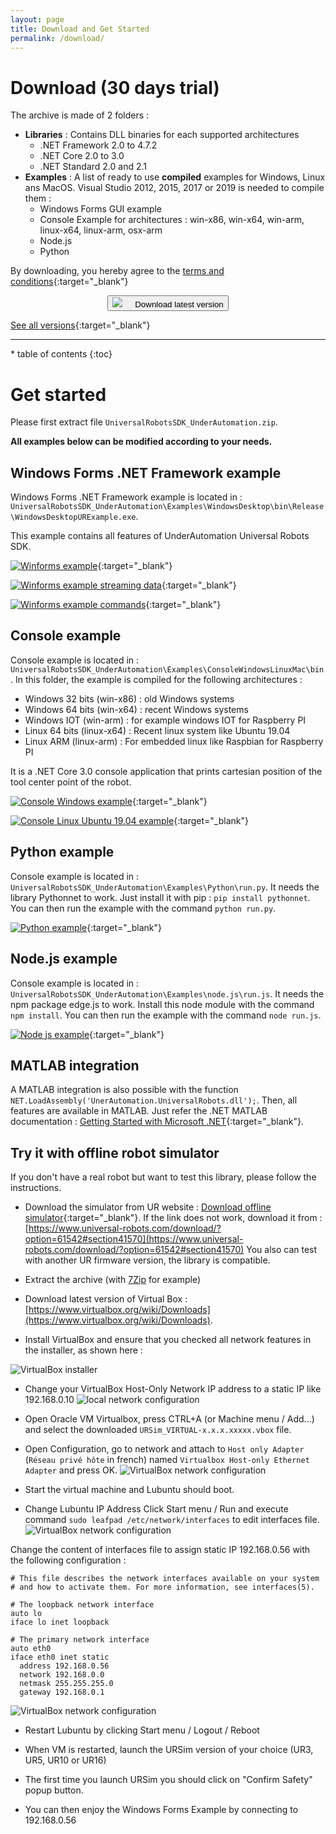 ```yaml
---
layout: page
title: Download and Get Started
permalink: /download/
---
```


# Download (30 days trial)

The archive is made of 2 folders :
- **Libraries** : Contains DLL binaries for each supported architectures 
  - .NET Framework 2.0 to 4.7.2
  - .NET Core 2.0 to 3.0
  - .NET Standard 2.0 and 2.1
- **Examples** : A list of ready to use **compiled** examples for Windows, Linux ans MacOS. Visual Studio 2012, 2015, 2017 or 2019 is needed to compile them :
  - Windows Forms GUI example
  - Console Example for architectures : win-x86, win-x64, win-arm, linux-x64, linux-arm, osx-arm
  - Node.js
  - Python

By downloading, you hereby agree to the [terms and conditions](/eula){:target="_blank"}

<center>
<div class="btn-container">
      <button title="Download it now !" onclick="window.open('https://github.com/underautomation/UniversalRobots/releases/latest/download/UniversalRobotsSDK_UnderAutomation.zip', '_blank')" class="btn-pill">
        <span><img src="/assets/download.png" style="margin-right:20px;" />Download latest version</span>
      </button>
</div>
</center>

[See all versions](https://github.com/underautomation/UniversalRobots/releases){:target="_blank"}

<hr/>

<nav>
  * table of contents
  {:toc}
</nav>

# Get started
Please first extract file ```UniversalRobotsSDK_UnderAutomation.zip```.

**All examples below can be modified according to your needs.**


## Windows Forms .NET Framework example

Windows Forms .NET Framework example is located in : ```UniversalRobotsSDK_UnderAutomation\Examples\WindowsDesktop\bin\Release\WindowsDesktopURExample.exe```.

This example contains all features of UnderAutomation Universal Robots SDK.

[![Winforms example](/assets/winforms-example.gif)](/assets/winforms-example.gif){:target="_blank"}

[![Winforms example streaming data](/assets/windows-forms-example-streaming-annotated.png)](/assets/windows-forms-example-streaming-annotated.png){:target="_blank"}

[![Winforms example commands](/assets/windows-forms-example-commands-annotated.png)](/assets/windows-forms-example-commands-annotated.png){:target="_blank"}

## Console example

Console example is located in : ```UniversalRobotsSDK_UnderAutomation\Examples\ConsoleWindowsLinuxMac\bin```.
In this folder, the example is compiled for the following architectures :
* Windows 32 bits (win-x86) : old Windows systems
* Windows 64 bits (win-x64) : recent Windows systems
* Windows IOT (win-arm) : for example windows IOT for Raspberry PI
* Linux 64 bits (linux-x64) : Recent linux system like Ubuntu 19.04
* Linux ARM (linux-arm) : For embedded linux like Raspbian for Raspberry PI

It is a .NET Core 3.0 console application that prints cartesian position of the tool center point of the robot.

[![Console Windows example](/assets/console-example.gif)](/assets/console-example.gif){:target="_blank"}

[![Console Linux Ubuntu 19.04 example](/assets/ubuntu-example.gif)](/assets/ubuntu-example.gif){:target="_blank"}

## Python example
Console example is located in : ```UniversalRobotsSDK_UnderAutomation\Examples\Python\run.py```.
It needs the library Pythonnet to work. Just install it with pip : ```pip install pythonnet```.
You can then run the example with the command ```python run.py```.

[![Python example](/assets/python-example.gif)](/assets/python-example.gif){:target="_blank"}

## Node.js example
Console example is located in : ```UniversalRobotsSDK_UnderAutomation\Examples\node.js\run.js```.
It needs the npm package edge.js to work. Install this node module with the command ```npm install```.
You can then run the example with the command ```node run.js```.

[![Node js example](/assets/nodejs-example.gif)](/assets/nodejs-example.gif){:target="_blank"}

## MATLAB integration
A MATLAB integration is also possible with the function ```NET.LoadAssembly('UnerAutomation.UniversalRobots.dll');```.
Then, all features are available in MATLAB. Just refer the .NET MATLAB documentation : [Getting Started with Microsoft .NET](https://www.mathworks.com/help/matlab/getting-started.html){:target="_blank"}.

## Try it with offline robot simulator
If you don't have a real robot but want to test this library, please follow the instructions.

* Download the simulator from UR website : [Download offline simulator](https://s3-eu-west-1.amazonaws.com/ur-support-site/61543/URSim_VIRTUAL-5.6.0.90886.rar){:target="_blank"}.
If the link does not work, download it from : [https://www.universal-robots.com/download/?option=61542#section41570](https://www.universal-robots.com/download/?option=61542#section41570)
You also can test with another UR firmware version, the library is compatible.

* Extract the archive (with [7Zip](https://www.7-zip.org/a/7z1900-x64.exe) for example)

* Download latest version of Virtual Box : [https://www.virtualbox.org/wiki/Downloads](https://www.virtualbox.org/wiki/Downloads).

* Install VirtualBox and ensure that you checked all network features in the installer, as shown here :

![VirtualBox installer](/assets/virtualbox-installer.PNG)

* Change your VirtualBox Host-Only Network IP address to a static IP like 192.168.0.10
![local network configuration](/assets/local-network-configuration.PNG)

* Open Oracle VM Virtualbox, press CTRL+A (or Machine menu / Add...) and select the downloaded ```URSim_VIRTUAL-x.x.x.xxxxx.vbox``` file.

* Open Configuration, go to network and attach to ```Host only Adapter``` (```Réseau privé hôte``` in french) named ```Virtualbox Host-only Ethernet Adapter``` and press OK.
![VirtualBox network configuration](/assets/virtualbox-network.png)

* Start the virtual machine and Lubuntu should boot.

* Change Lubuntu IP Address
Click Start menu / Run and execute command ```sudo leafpad /etc/network/interfaces``` to edit interfaces file.
![VirtualBox network configuration](/assets/edit-interfaces-command.PNG)

Change the content of interfaces file to assign static IP 192.168.0.56 with the following configuration :

```
# This file describes the network interfaces available on your system
# and how to activate them. For more information, see interfaces(5).

# The loopback network interface
auto lo
iface lo inet loopback

# The primary network interface
auto eth0
iface eth0 inet static
  address 192.168.0.56
  network 192.168.0.0
  netmask 255.255.255.0
  gateway 192.168.0.1
```

![VirtualBox network configuration](/assets/edit-interfaces-static-ip.png)

* Restart Lubuntu by clicking Start menu / Logout / Reboot

* When VM is restarted, launch the URSim version of your choice (UR3, UR5, UR10 or UR16)

* The first time you launch URSim you should click on "Confirm Safety" popup button. 

* You can then enjoy the Windows Forms Example by connecting to 192.168.0.56
